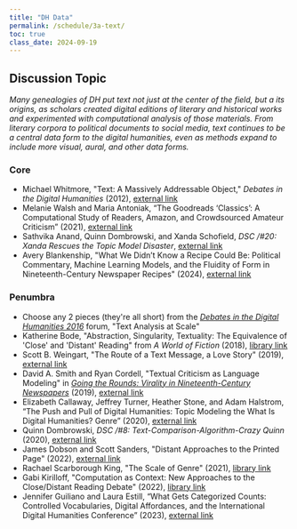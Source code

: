 ```yaml
---
title: "DH Data"
permalink: /schedule/3a-text/
toc: true
class_date: 2024-09-19
---
```


## Discussion Topic

_Many genealogies of DH put text not just at the center of the field, but a its origins, as scholars created digital editions of literary and historical works and experimented with computational analysis of those materials. From literary corpora to political documents to social media, text continues to be a central data form to the digital humanities, even as methods expand to include more visual, aural, and other data forms._

### Core

+ Michael Whitmore, "Text: A Massively Addressable Object," _Debates in the Digital Humanities_ (2012), [external link](https://dhdebates.gc.cuny.edu/read/untitled-88c11800-9446-469b-a3be-3fdb36bfbd1e/section/402e7e9a-359b-4b11-8386-a1b48e40425a#p4b3)
+ Melanie Walsh and Maria Antoniak, “The Goodreads ‘Classics’: A Computational Study of Readers, Amazon, and Crowdsourced Amateur Criticism” (2021), [external link](https://post45.org/2021/04/the-goodreads-classics-a-computational-study-of-readers-amazon-and-crowdsourced-amateur-criticism/)
+ Sathvika Anand, Quinn Dombrowski, and Xanda Schofield, _DSC /#20: Xanda Rescues the Topic Model Disaster_, [external link](https://datasittersclub.github.io/site/dsc20.html)
+ Avery Blankenship, "What We Didn’t Know a Recipe Could Be: Political Commentary, Machine Learning Models, and the Fluidity of Form in Nineteenth-Century Newspaper Recipes" (2024), [external link](https://culturalanalytics.org/article/115371-what-we-didn-t-know-a-recipe-could-be-political-commentary-machine-learning-models-and-the-fluidity-of-form-in-nineteenth-century-newspaper-recipe)

### Penumbra

+ Choose any 2 pieces (they're all short) from the [_Debates in the Digital Humanities 2016_](https://dhdebates.gc.cuny.edu/projects/debates-in-the-digital-humanities-2016) forum, "Text Analysis at Scale"
+ Katherine Bode, "Abstraction, Singularity, Textuality: The Equivalence of 'Close' and 'Distant' Reading" from _A World of Fiction_ (2018), [library link](https://www-jstor-org.proxy2.library.illinois.edu/stable/j.ctvdtpj1d.5?seq=3#metadata_info_tab_contents)
+ Scott B. Weingart, "The Route of a Text Message, a Love Story" (2019), [external link](https://www.vice.com/en_us/article/kzdn8n/the-route-of-a-text-message-a-love-story)
+ David A. Smith and Ryan Cordell, "Textual Criticism as Language Modeling" in [_Going the Rounds: Virality in Nineteenth-Century Newspapers_](https://manifold.umn.edu/projects/going-the-rounds) (2019), [external link](https://manifold.umn.edu/read/untitled-883630b9-c054-44e1-91db-d053a7106ecb/section/ea1f849a-bac1-4e9d-85f4-149d0083a6a4)
+ Elizabeth Callaway, Jeffrey Turner, Heather Stone, and Adam Halstrom, “The Push and Pull of Digital Humanities: Topic Modeling the What Is Digital Humanities? Genre” (2020), [external link](https://www.digitalhumanities.org/dhq/vol/14/1/000450/000450.html)
+ Quinn Dombrowski, _DSC /#8: Text-Comparison-Algorithm-Crazy Quinn_ (2020), [external link](https://datasittersclub.github.io/site/dsc8.html)
+ James Dobson and Scott Sanders, "Distant Approaches to the Printed Page" (2022), [external link](https://www.digitalstudies.org/article/id/8107/)
+ Rachael Scarborough King, "The Scale of Genre" (2021), [library link](https://muse-jhu-edu.proxy2.library.illinois.edu/article/802091)
+ Gabi Kirilloff, "Computation as Context: New Approaches to the Close/Distant Reading Debate" (2022), [library link](https://muse-jhu-edu.proxy2.library.illinois.edu/article/844432)
+ Jennifer Guiliano and Laura Estill, “What Gets Categorized Counts: Controlled Vocabularies, Digital Affordances, and the International Digital Humanities Conference” (2023), [external link](https://doi.org/10.1093/llc/fqac091)